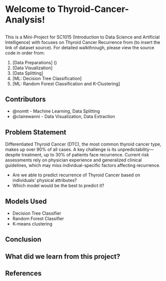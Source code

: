 # Welcome to Thyroid-Cancer-Analysis!

##
This is a Mini-Project for SC1015 (Introduction to Data Science and Artificial Intelligence) with focuses on Thyroid Cancer Recurrence from (to insert the link of dataset source). For detailed walkthrough, please view the source code in order from:

1. [Data Preparations] ()
2. [Data Visualization]
3. [Data Splitting]
4. [ML: Decision Tree Classification]
5. [ML: Random Forest Classification and K-Clustering]
  
## Contributors

- @nomtt - Machine Learning, Data Splitting 
- @clairewanni - Data Visualization, Data Extraction 

## Problem Statement
Differentiated Thyroid Cancer (DTC), the most common thyroid cancer type, makes up over 90% of all cases. A key challenge is its unpredictability—despite treatment, up to 30% of patients face recurrence. Current risk assessments rely on physician experience and generalized clinical guidelines, which may miss individual-specific factors affecting recurrence.

- Are we able to predict recurrence of Thyroid Cancer based on individuals’ physical attributes?
- Which model would be the best to predict it?

## Models Used
- Decision Tree Classifier
- Random Forest Classifier
- K-means clustering

## Conclusion

## What did we learn from this project?

## References

